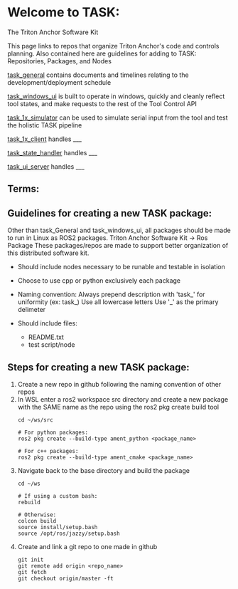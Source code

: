 # Welcome to TASK:
The Triton Anchor Software Kit

This page links to repos that organize Triton Anchor's code and controls planning.
Also contained here are guidelines for adding to TASK: Repositories, Packages, and Nodes

[task_general](https://github.com/Triton-Anchor/General) contains documents and timelines relating to the development/deployment schedule 
     
[task_windows_ui](https://github.com/Triton-Anchor) is built to operate in windows, quickly and cleanly reflect tool states, and make requests to the rest of the Tool Control API
     
[task_1x_simulator](https://github.com/Triton-Anchor) can be used to simulate serial input from the tool and test the holistic TASK pipeline
     
[task_1x_client](https://github.com/Triton-Anchor/task_1x_client) handles ___
     
[task_state_handler](https://github.com/Triton-Anchor) handles ___
     
[task_ui_server](https://github.com/Triton-Anchor) handles ___

## Terms:

## Guidelines for creating a new TASK package:
Other than task_General and task_windows_ui, all packages should be made to run in Linux as ROS2 packages.
Triton Anchor Software Kit -> Ros Package
These packages/repos are made to support better organization of this distributed software kit.  

- Should include nodes necessary to be runable and testable in isolation
- Choose to use cpp or python exclusively each package
- Naming convention:
     Always prepend description with 'task_' for uniformity (ex: task_<description>)
     Use all lowercase letters
     Use '_' as the primary delimeter

- Should include files:
    - README.txt
    - test script/node

## Steps for creating a new TASK package:
1. Create a new repo in github following the naming convention of other repos
2. In WSL enter a ros2 workspace src directory and create a new package with the SAME name as the repo using the ros2 pkg create build tool
   ```
   cd ~/ws/src
   
   # For python packages:
   ros2 pkg create --build-type ament_python <package_name>
   
   # For c++ packages:
   ros2 pkg create --build-type ament_cmake <package_name>
   ```
3. Navigate back to the base directory and build the package
   ```
   cd ~/ws
   
   # If using a custom bash:
   rebuild
   
   # Otherwise:
   colcon build
   source install/setup.bash
   source /opt/ros/jazzy/setup.bash
   ```
4. Create and link a git repo to one made in github
   ```
   git init
   git remote add origin <repo_name>
   git fetch
   git checkout origin/master -ft
   ```


